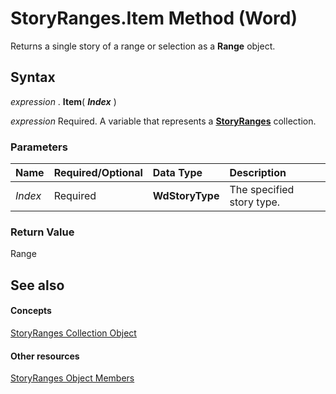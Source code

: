 
# StoryRanges.Item Method (Word)

Returns a single story of a range or selection as a  **Range** object.


## Syntax

 _expression_ . **Item**( **_Index_** )

 _expression_ Required. A variable that represents a **[StoryRanges](131b04b0-e4a8-8969-0a4b-e5b3793af03d.md)** collection.


### Parameters



|**Name**|**Required/Optional**|**Data Type**|**Description**|
|:-----|:-----|:-----|:-----|
| _Index_|Required| **WdStoryType**|The specified story type.|

### Return Value

Range


## See also


#### Concepts


[StoryRanges Collection Object](131b04b0-e4a8-8969-0a4b-e5b3793af03d.md)
#### Other resources


[StoryRanges Object Members](04b2a311-9c3b-d4ea-f7a0-0e51f43d32e6.md)
